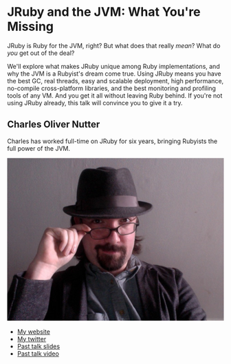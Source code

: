 # JRuby and the JVM: What You're Missing

JRuby is Ruby for the JVM, right? But what does that really *mean*? What do
*you* get out of the deal?

We'll explore what makes JRuby unique among Ruby implementations, and why
the JVM is a Rubyist's dream come true. Using JRuby means you have the best
GC, real threads, easy and scalable deployment, high performance,
no-compile cross-platform libraries, and the best monitoring and profiling
tools of any VM. And you get it all without leaving Ruby behind. If you're
not using JRuby already, this talk will convince you to give it a try.

## Charles Oliver Nutter

Charles has worked full-time on JRuby for six years, bringing Rubyists the
full power of the JVM.

![Profile picture](https://github.com/euruko2012/call-for-proposals/raw/master/charles_nutter-jruby_jvm/profile_picture.jpg)

- [My website](http://blog.headius.com)
- [My twitter](https://twitter.com/#!/headius)
- [Past talk slides](http://slideshare.com/CharlesNutter)
- [Past talk video](http://confreaks.com/videos/684-rubyconf2011-jruby-polyglot-heaven)

